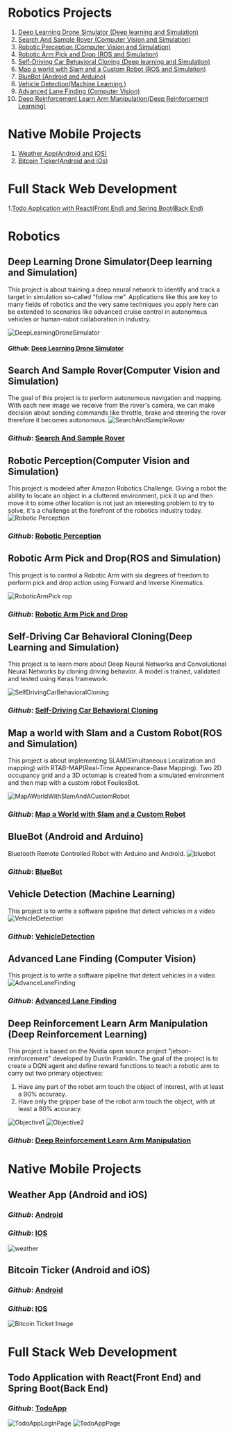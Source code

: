 # Robotics Projects
1. [Deep Learning Drone Simulator \(Deep learning and Simulation\)](#Deep)
2. [Search And Sample Rover \(Computer Vision and Simulation\)](#Rover)
3. [Robotic Perception \(Computer Vision and Simulation\)](#Perception)
4. [Robotic Arm Pick and Drop \(ROS and Simulation\)](#Arm)
5. [Self-Driving Car Behavioral Cloning \(Deep learning and Simulation\)](#Cloning)
6. [Map a world with Slam and a Custom Robot \(ROS and Simulation\)](#Slam)
7. [BlueBot \(Android and Arduino\)](#BlueBot)
8. [Vehicle Detection\(Machine Learning \)](#VehicleDetection)
9. [Advanced Lane Finding \(Computer Vision\)](#ADL)
10. [Deep Reinforcement Learn Arm Manipulation\(Deep Reinforcement Learning\)](#DRLARM)

# Native Mobile Projects
1. [Weather App\(Android and iOS\)](#Weather)
2. [Bitcoin Ticker\(Android and iOs\)](#Ticker)


# Full Stack Web Development
1.[Todo Application with React\(Front End\) and Spring Boot\(Back End\)](#TodoApp)



# Robotics
## Deep Learning Drone Simulator(Deep learning and Simulation) <a name="Deep"></a>
This project is about training a deep neural network to identify and track a target in simulation so-called “follow me”.
Applications like this are key to many fields of robotics and the very same techniques you apply here can be extended
to scenarios like advanced cruise control in autonomous vehicles or human-robot collaboration in industry.

![DeepLearningDroneSimulator](./images/sim_screenshot.png)

#### *Github*: [Deep Learning Drone Simulator](https://github.com/fouliex/DeepLearningDroneSimulator)
 
 
## Search And Sample Rover(Computer Vision and Simulation) <a name="Rover"></a>
The goal of this project is to perform autonomous navigation and mapping. 
With each new image we receive from the rover's camera, we can make decision about sending commands like throttle,
brake and steering the rover therefore it becomes autonomous.
![SearchAndSampleRover](./images/rover_image.gif)

### *Github*: [Search And Sample Rover](https://github.com/fouliex/SearchAndSampleRoverProject)

 
## Robotic Perception(Computer Vision and Simulation) <a name="Perception"></a>
This project is modeled after Amazon Robotics Challenge. Giving a robot the ability to locate an object in a cluttered
environment, pick it up and then move it to some other location is not just an interesting problem to try to solve,
it's a challenge at the forefront of the robotics industry today.
![Robotic Perception](./images/PR2.gif)

### *Github*: [Robotic Perception](https://github.com/fouliex/RoboticPerception)

 

## Robotic Arm Pick and Drop(ROS and Simulation) <a name="Arm"></a>
This project is to control a Robotic Arm with six degrees of freedom to perform pick and drop action using
Forward and Inverse Kinematics.

![RoboticArmPick
rop](./images/PickAndDrop.gif)

### *Github*: [Robotic Arm Pick and Drop](https://github.com/fouliex/RoboticArmPickAndDrop)

  
## Self-Driving Car Behavioral Cloning(Deep Learning and Simulation) <a name="Cloning"></a>
This project is to learn more about Deep Neural Networks and Convolutional Neural Networks by cloning driving behavior.
A model is trained, validated and tested using Keras framework.

![SelfDrivingCarBehavioralCloning](./images/SelfDrivingCarBehavioralCloning.gif)

### *Github*: [Self-Driving Car Behavioral Cloning](https://github.com/fouliex/SelfDrivingCarBehavioralCloning)

 
## Map a world with Slam and a Custom Robot(ROS and Simulation) <a name="Slam"></a>
This project is about implementing SLAM(Simultaneous Localization and mapping) with RTAB-MAP(Real-Time Appearance-Base Mapping).
Two 2D occupancy grid and a 3D octomap is created from a simulated environment and then map with a custom robot FouliexBot.

![MapAWorldWithSlamAndACustomRobot](./images/MapAWorldWithSlamAndACustomRobot.gif)

### *Github*: [Map a World with Slam and a Custom Robot](https://github.com/fouliex/MapAWorldWithSlamAndACustomRobot)
 
## BlueBot (Android and Arduino) <a name="BlueBot"></a>
Bluetooth Remote Controlled Robot with Arduino and Android.
![bluebot](./images/bluebot.gif)
 
### *Github*: [BlueBot](https://github.com/fouliex/BlueBot)

## Vehicle Detection (Machine Learning) <a name="VehicleDetection"></a>
This project is to write a software pipeline that detect vehicles in a video 
![VehicleDetection](./images/vehicleDetection.gif)
 
### *Github*: [VehicleDetection](https://github.com/georgeerol/VehicleDetection)


## Advanced Lane Finding (Computer Vision) <a name="ADL"></a>
This project is to write a software pipeline that detect vehicles in a video 
![AdvanceLaneFinding](./images/AdvanceLaneFinding.gif)
 
### *Github*: [Advanced Lane Finding](https://github.com/georgeerol/AdvancedLaneFinding)

## Deep Reinforcement Learn Arm Manipulation (Deep Reinforcement Learning) <a name="DRLARM"></a>
This project is based on the Nvidia open source project "jetson-reinforcement" developed by Dustin Franklin. The goal of the project is to create a DQN agent and define reward functions to teach a robotic arm to carry out two primary objectives:
1. Have any part of the robot arm touch the object of interest, with at least a 90% accuracy.
2. Have only the gripper base of the robot arm touch the object, with at least a 80% accuracy. 

![Objective1](./images/Objective1.gif)
![Objective2](./images/Objective2.gif)

 
### *Github*: [Deep Reinforcement Learn Arm Manipulation](https://github.com/georgeerol/DeepRLArmManipulation)


# Native Mobile Projects
## Weather App (Android and iOS) <a name="Weather"></a>
### *Github*: [Android](https://github.com/georgeerol/AndroidAndIOSApps/tree/master/ClimaApp/Android/Clima)
### *Github*: [IOS](https://github.com/georgeerol/AndroidAndIOSApps/tree/master/ClimaApp/IOS/Clima)
 
 ![weather](./images/Clima.png)
 
 ## Bitcoin Ticker (Android and iOS)  <a name="Ticker"></a>
### *Github*: [Android](https://github.com/georgeerol/AndroidAndIOSApps/tree/master/BitcoinTickerApp/Android/BitcoinTicker)
### *Github*: [IOS](https://github.com/georgeerol/AndroidAndIOSApps/tree/master/BitcoinTickerApp/IOS/BitcoinTicker)
 
 ![Bitcoin Ticket Image](./images/BitcoinTicker.png)
 
 #  Full Stack Web Development
 ## Todo Application with React(Front End) and Spring Boot(Back End)<a name="TodoApp"></a>
### *Github*: [TodoApp](https://github.com/georgeerol/ToDoApp)
 
 ![TodoAppLoginPage](./images/LoginPage.png)
 ![TodoAppPage](./images/ToDoPage.png)

